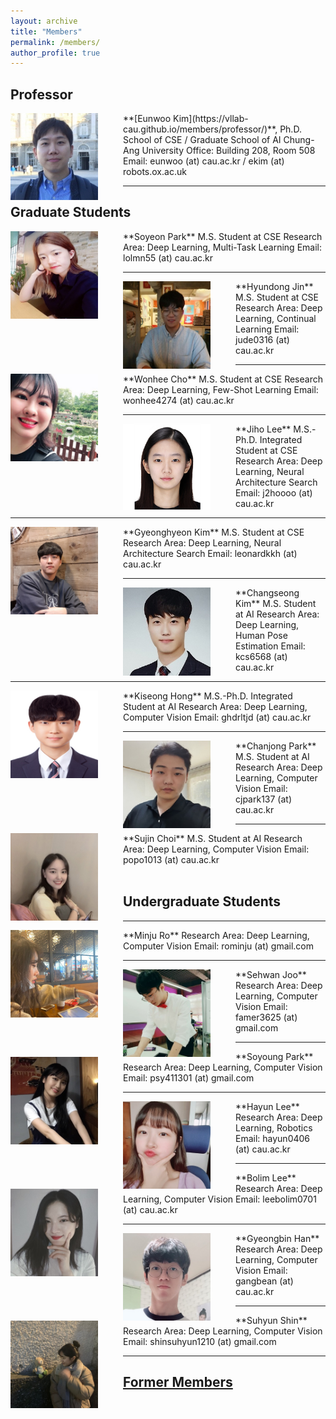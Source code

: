 ```yaml
---
layout: archive
title: "Members"
permalink: /members/
author_profile: true
---
```

## Professor
<img src='/images/IMG_6690_small.jpg' width="140" align="left" style="margin-right:40px">
**[Eunwoo Kim](https://vllab-cau.github.io/members/professor/)**, Ph.D.    
School of CSE / Graduate School of AI       
Chung-Ang University         
Office: Building 208, Room 508   
Email: eunwoo (at) cau.ac.kr / ekim (at) robots.ox.ac.uk   

-----
## Graduate Students
<img src='/images/Soyeon Park.jpg' width="140" align="left" style="margin-right:40px">
**Soyeon Park**      
M.S. Student at CSE     
Research Area: Deep Learning, Multi-Task Learning       
Email: lolmn55 (at) cau.ac.kr    

-----
<img src='/images/Hyundong Jin.jpg' width="140" align="left" style="margin-right:40px">
**Hyundong Jin**    
M.S. Student at CSE      
Research Area: Deep Learning, Continual Learning       
Email: jude0316 (at) cau.ac.kr    

-----
<img src='/images/wonhee300.jpg' width="140" align="left" style="margin-right:40px">
**Wonhee Cho**  
M.S. Student at CSE      
Research Area: Deep Learning, Few-Shot Learning        
Email: wonhee4274 (at) cau.ac.kr 

-----
<img src='/images/Jiho Lee.PNG' width="140" align="left" style="margin-right:40px">
**Jiho Lee**       
M.S.-Ph.D. Integrated Student at CSE      
Research Area: Deep Learning, Neural Architecture Search                
Email: j2hoooo (at) cau.ac.kr


-----
<img src='/images/Gyeonghyeon Kim.png' width="140" align="left" style="margin-right:40px">
**Gyeonghyeon Kim**      
M.S. Student at CSE       
Research Area: Deep Learning, Neural Architecture Search       
Email: leonardkkh (at) cau.ac.kr


-----
<img src='/images/Changseong Kim.jpg' width="140" align="left" style="margin-right:40px">
**Changseong Kim**      
M.S. Student at AI   
Research Area: Deep Learning, Human Pose Estimation           
Email: kcs6568 (at) cau.ac.kr      


-----
<img src='/images/Kiseong Hong.jpg' width="140" align="left" style="margin-right:40px">
**Kiseong Hong**      
M.S.-Ph.D. Integrated Student at AI   
Research Area: Deep Learning, Computer Vision           
Email: ghdrltjd (at) cau.ac.kr      


-----
<img src='/images/Chanjong Park.jpg' width="140" align="left" style="margin-right:40px">
**Chanjong Park**      
M.S. Student at AI   
Research Area: Deep Learning, Computer Vision           
Email: cjpark137 (at) cau.ac.kr      


-----
<img src='/images/Sujin Choi.jpg' width="140" align="left" style="margin-right:40px">
**Sujin Choi**      
M.S. Student at AI   
Research Area: Deep Learning, Computer Vision           
Email: popo1013 (at) cau.ac.kr      <br><br>




## Undergraduate Students  

-----
<img src='/images/Minju Ro.png' width="140" align="left" style="margin-right:40px">      
**Minju Ro**       
Research Area: Deep Learning, Computer Vision           
Email: rominju (at) gmail.com   

-----
<img src='/images/Sehwan Joo.jpg' width="140" align="left" style="margin-right:40px">      
**Sehwan Joo**       
Research Area: Deep Learning, Computer Vision           
Email: famer3625 (at) gmail.com   

-----
<img src='/images/Soyong Park.jpg' width="140" align="left" style="margin-right:40px">      
**Soyoung Park**       
Research Area: Deep Learning, Computer Vision           
Email: psy411301 (at) gmail.com  

-----
<img src='/images/Hayun Lee.jpg' width="140" align="left" style="margin-right:40px">      
**Hayun Lee**       
Research Area: Deep Learning, Robotics           
Email: hayun0406 (at) cau.ac.kr


-----
<img src='/images/Bolim Lee.jpg' width="140" align="left" style="margin-right:40px">      
**Bolim Lee**       
Research Area: Deep Learning, Computer Vision           
Email: leebolim0701 (at) cau.ac.kr  


-----
<img src='/images/Gyeongbin Han.jpg' width="140" align="left" style="margin-right:40px">      
**Gyeongbin Han**       
Research Area: Deep Learning, Computer Vision           
Email: gangbean (at) cau.ac.kr


-----
<img src='/images/Suhyun Shin.jpg' width="140" align="left" style="margin-right:40px">      
**Suhyun Shin**       
Research Area: Deep Learning, Computer Vision           
Email: shinsuhyun1210 (at) gmail.com



------
## [Former Members](https://vllab-cau.github.io/alumni/)

